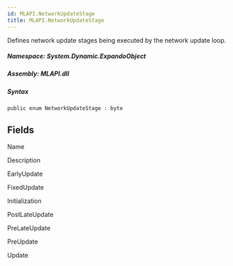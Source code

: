 ```yaml
---  
id: MLAPI.NetworkUpdateStage  
title: MLAPI.NetworkUpdateStage  
---
```


<div class="markdown level0 summary">

Defines network update stages being executed by the network update loop.

</div>

<div class="markdown level0 conceptual">

</div>

##### **Namespace**: System.Dynamic.ExpandoObject

##### **Assembly**: MLAPI.dll

##### Syntax

    public enum NetworkUpdateStage : byte

## Fields

Name

Description

EarlyUpdate

FixedUpdate

Initialization

PostLateUpdate

PreLateUpdate

PreUpdate

Update
